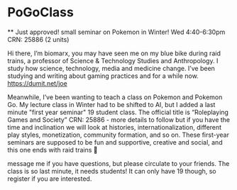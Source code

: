 # PoGoClass

** Just approved! small seminar on Pokemon in Winter! Wed 4:40-6:30pm CRN: 25886 (2 units)

Hi there, I’m biomarx, you may have seen me on my blue bike during raid trains, a professor of Science & Technology Studies and Anthropology. I study how science, technology, media and medicine change. I’ve been studying and writing about gaming practices and for a while now. https://dumit.net/joe

Meanwhile, I’ve been wanting to teach a class on Pokemon and Pokemon Go. My lecture class in Winter had to be shifted to AI, but I added a last minute "first year seminar" 19 student class. The official title is “Roleplaying Games and Society” CRN: 25886 - more details to follow but if you have the time and inclination we will look at histories, internationalization, different play styles, monetization, community formation, and so on. These first-year seminars are supposed to be fun and supportive, creative and social, and this one ends with raid trains 🙂

message me if you have questions, but please circulate to your friends. The class is so last minute, it needs students! It can only have 19 though, so register if you are interested. 
